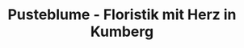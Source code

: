 ---
title: "Pusteblume - Floristik mit Herz in Kumberg"
url: /kumberg/pusteblume-floristik-mit-herz-in-kumberg/
shop: Blumen
---